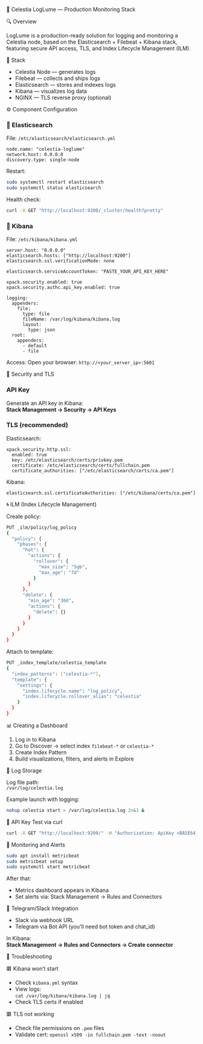 
📡 Celestia LogLume — Production Monitoring Stack

🔍 Overview

LogLume is a production-ready solution for logging and monitoring a Celestia node, based on the Elasticsearch + Filebeat + Kibana stack, featuring secure API access, TLS, and Index Lifecycle Management (ILM).

🧩 Stack

- Celestia Node — generates logs
- Filebeat — collects and ships logs
- Elasticsearch — stores and indexes logs
- Kibana — visualizes log data
- NGINX — TLS reverse proxy (optional)

⚙️ Component Configuration

### 🔸 Elasticsearch

File: `/etc/elasticsearch/elasticsearch.yml`

```
node.name: "celestia-loglume"
network.host: 0.0.0.0
discovery.type: single-node
```

Restart:

```bash
sudo systemctl restart elasticsearch
sudo systemctl status elasticsearch
```

Health check:

```bash
curl -X GET "http://localhost:9200/_cluster/health?pretty"
```

### 🔸 Kibana

File: `/etc/kibana/kibana.yml`

```
server.host: "0.0.0.0"
elasticsearch.hosts: ["http://localhost:9200"]
elasticsearch.ssl.verificationMode: none

elasticsearch.serviceAccountToken: "PASTE_YOUR_API_KEY_HERE"

xpack.security.enabled: true
xpack.security.authc.api_key.enabled: true

logging:
  appenders:
    file:
      type: file
      fileName: /var/log/kibana/kibana.log
      layout:
        type: json
  root:
    appenders:
      - default
      - file
```

Access:
Open your browser: `http://<your_server_ip>:5601`

🔐 Security and TLS

### API Key

Generate an API key in Kibana:  
**Stack Management → Security → API Keys**

### TLS (recommended)

Elasticsearch:

```
xpack.security.http.ssl:
  enabled: true
  key: /etc/elasticsearch/certs/privkey.pem
  certificate: /etc/elasticsearch/certs/fullchain.pem
  certificate_authorities: ["/etc/elasticsearch/certs/ca.pem"]
```

Kibana:

```
elasticsearch.ssl.certificateAuthorities: ["/etc/kibana/certs/ca.pem"]
```

🌀 ILM (Index Lifecycle Management)

Create policy:

```bash
PUT _ilm/policy/log_policy
{
  "policy": {
    "phases": {
      "hot": {
        "actions": {
          "rollover": {
            "max_size": "5gb",
            "max_age": "7d"
          }
        }
      },
      "delete": {
        "min_age": "30d",
        "actions": {
          "delete": {}
        }
      }
    }
  }
}
```

Attach to template:

```bash
PUT _index_template/celestia_template
{
  "index_patterns": ["celestia-*"],
  "template": {
    "settings": {
      "index.lifecycle.name": "log_policy",
      "index.lifecycle.rollover_alias": "celestia"
    }
  }
}
```

📊 Creating a Dashboard

1. Log in to Kibana
2. Go to Discover → select index `filebeat-*` or `celestia-*`
3. Create Index Pattern
4. Build visualizations, filters, and alerts in Explore

📎 Log Storage

Log file path:  
`/var/log/celestia.log`

Example launch with logging:

```bash
nohup celestia start > /var/log/celestia.log 2>&1 &
```

🧪 API Key Test via curl

```bash
curl -X GET "http://localhost:9200/" -H "Authorization: ApiKey <BASE64_ENCODED_API_KEY>"
```

🔔 Monitoring and Alerts

```bash
sudo apt install metricbeat
sudo metricbeat setup
sudo systemctl start metricbeat
```

After that:
- Metrics dashboard appears in Kibana
- Set alerts via: Stack Management → Rules and Connectors

💬 Telegram/Slack Integration

- Slack via webhook URL
- Telegram via Bot API (you'll need bot token and chat_id)

In Kibana:  
**Stack Management → Rules and Connectors → Create connector**

🧰 Troubleshooting

🟥 Kibana won’t start

- Check `kibana.yml` syntax
- View logs:  
  `cat /var/log/kibana/kibana.log | jq`
- Check TLS certs if enabled

🟥 TLS not working

- Check file permissions on `.pem` files
- Validate cert:
  `openssl x509 -in fullchain.pem -text -noout`
